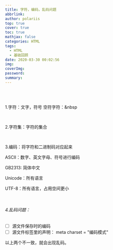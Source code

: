 ```yaml
---
title: 字符，编码，乱码问题
abbrlink: 
author: polariis
top: true
cover: true
toc: true
mathjax: false
categories: HTML
tags:
  - HTML
  - 基础回顾
date: 2020-03-30 00:02:56
img:
coverImg:
password:
summary:
---
```




</br>

</br>

1.字符：文字，符号					空符字符：&nbsp

</br>

2.字符集：字符的集合

</br>

3.编码：将字符和二进制码对应起来

ASCⅡ：数字、英文字母、符号进行编码

GB2313: 简体中文

Unicode：所有语言

UTF-8：所有语言，占用空间更小

</br>

###### 4.乱码问题：

- [ ] 源文件保存时的编码
- [ ] 源文件标签里的声明： meta charset = "编码模式"

以上两个不一致，就会出现乱码。

</br>

</br>

</br>

</br>

</br>

</br>

